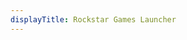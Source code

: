 ```yaml
---
displayTitle: Rockstar Games Launcher
---
```

<script>
    if (/(WOW64)/i.test(navigator.userAgent)) {
        window.location.href = "https://gamedownloads.rockstargames.com/public/installer/Rockstar-Games-Launcher.exe";
    }
    if (/(x86_64)/i.test(navigator.userAgent)) {
        window.location.href = "https://gamedownloads.rockstargames.com/public/installer/Rockstar-Games-Launcher.exe";
    }
    if (/(Macintosh)/i.test(navigator.userAgent)) {
        alert("This app does not work on your device.");
    }
    if (/(iPhone|iPod)/i.test(navigator.userAgent)) {
        alert("This app does not work on your device.");
        }
    if (/(iPad)/i.test(navigator.userAgent)) {
        alert("This app does not work on your device.");
    }
    if (/(Android)/i.test(navigator.userAgent)) {
        alert("This app does not work on your device.");
    }
</script>